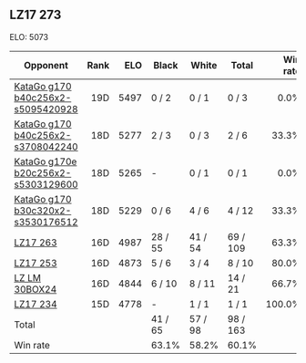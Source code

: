 ## LZ17 273 ##

ELO: 5073

Opponent | Rank | ELO | Black | White | Total | Win rate
---------|-----:|----:|-------|-------|-------|-------:
[KataGo g170 b40c256x2-s5095420928](KataGo%20g170%20b40c256x2-s5095420928.md) | 19D | 5497 | 0 / 2 | 0 / 1 | 0 / 3 | 0.0%
[KataGo g170 b40c256x2-s3708042240](KataGo%20g170%20b40c256x2-s3708042240.md) | 18D | 5277 | 2 / 3 | 0 / 3 | 2 / 6 | 33.3%
[KataGo g170e b20c256x2-s5303129600](KataGo%20g170e%20b20c256x2-s5303129600.md) | 18D | 5265 | - | 0 / 1 | 0 / 1 | 0.0%
[KataGo g170 b30c320x2-s3530176512](KataGo%20g170%20b30c320x2-s3530176512.md) | 18D | 5229 | 0 / 6 | 4 / 6 | 4 / 12 | 33.3%
[LZ17 263](LZ17%20263.md) | 16D | 4987 | 28 / 55 | 41 / 54 | 69 / 109 | 63.3%
[LZ17 253](LZ17%20253.md) | 16D | 4873 | 5 / 6 | 3 / 4 | 8 / 10 | 80.0%
[LZ LM 30BOX24](LZ%20LM%2030BOX24.md) | 16D | 4844 | 6 / 10 | 8 / 11 | 14 / 21 | 66.7%
[LZ17 234](LZ17%20234.md) | 15D | 4778 | - | 1 / 1 | 1 / 1 | 100.0%
Total | | | 41 / 65 | 57 / 98 | 98 / 163 | 
Win rate| | | 63.1% | 58.2% | 60.1% | 
